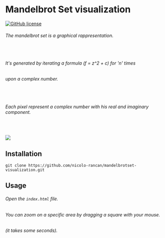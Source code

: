 # Mandelbrot Set visualization

[![GitHub license](https://img.shields.io/github/license/alex-sandri/classeviva-api)](https://github.com/alex-sandri/classeviva-api/blob/master/LICENSE)

###### The mandelbrot set is a graphical rappresentation.

<br />

###### It's generated by iterating a formula (f = z^2 + c) for 'n' times

###### upon a complex number.

<br />

###### Each pixel represent a complex number with his real and imaginary component.

<br />

![](https://i.imgur.com/ZkkYRwN.png)

## Installation

```
git clone https://github.com/nicolo-rancan/mandelbrotset-visualization.git
```

## Usage

###### Open the `index.html` file.

###### You can zoom on a specific area by dragging a square with your mouse.

###### (it takes some seconds).
